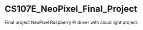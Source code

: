 # CS107E_NeoPixel_Final_Project
Final project NeoPixel Raspberry Pi driver with cloud light project.
